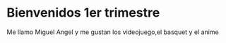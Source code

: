 # Bienvenidos 1er trimestre

Me llamo Miguel Angel y me gustan los videojuego,el basquet y el anime 

